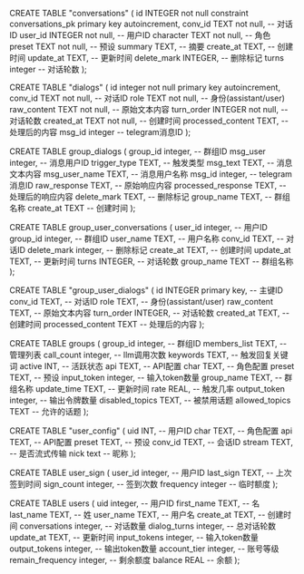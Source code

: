 CREATE TABLE "conversations"
(
    id          INTEGER not null
        constraint conversations_pk
            primary key autoincrement,
    conv_id     TEXT     not null, -- 对话ID
    user_id     INTEGER     not null,   -- 用户ID
    character   TEXT     not null,   -- 角色
    preset      TEXT     not null,   -- 预设
    summary     TEXT,   -- 摘要
    create_at   TEXT,   -- 创建时间
    update_at   TEXT,   -- 更新时间
    delete_mark INTEGER,   -- 删除标记
    turns       integer -- 对话轮数
);

CREATE TABLE "dialogs"
(
    id                integer not null
        primary key autoincrement,
    conv_id           TEXT     not null, -- 对话ID
    role              TEXT     not null,   -- 身份(assistant/user)
    raw_content       TEXT     not null,   -- 原始文本内容
    turn_order        INTEGER     not null,   -- 对话轮数
    created_at        TEXT     not null,   -- 创建时间
    processed_content TEXT,   -- 处理后的内容
    msg_id            integer -- telegram消息ID
);

CREATE TABLE group_dialogs
(
    group_id           integer, -- 群组ID
    msg_user           integer, -- 消息用户ID
    trigger_type       TEXT, -- 触发类型
    msg_text           TEXT, -- 消息文本内容
    msg_user_name      TEXT, -- 消息用户名称
    msg_id             integer, -- telegram消息ID
    raw_response       TEXT, -- 原始响应内容
    processed_response TEXT, -- 处理后的响应内容
    delete_mark        TEXT, -- 删除标记
    group_name         TEXT, -- 群组名称
    create_at          TEXT -- 创建时间
);

CREATE TABLE group_user_conversations
(
    user_id     integer, -- 用户ID
    group_id    integer, -- 群组ID
    user_name   TEXT, -- 用户名称
    conv_id     TEXT, -- 对话ID
    delete_mark integer, -- 删除标记
    create_at   TEXT, -- 创建时间
    update_at   TEXT, -- 更新时间
    turns       INTEGER, -- 对话轮数
    group_name  TEXT -- 群组名称
);

CREATE TABLE "group_user_dialogs"
(
    id                INTEGER primary key, -- 主键ID
    conv_id           TEXT, -- 对话ID
    role              TEXT, -- 身份(assistant/user)
    raw_content       TEXT, -- 原始文本内容
    turn_order        INTEGER, -- 对话轮数
    created_at        TEXT, -- 创建时间
    processed_content TEXT -- 处理后的内容
);

CREATE TABLE groups (
    group_id        integer, -- 群组ID
    members_list    TEXT, -- 管理列表
    call_count      integer, -- llm调用次数
    keywords        TEXT, -- 触发回复关键词
    active          INT, -- 活跃状态
    api             TEXT, -- API配置
    char            TEXT, -- 角色配置
    preset          TEXT, -- 预设
    input_token     integer, -- 输入token数量
    group_name      TEXT, -- 群组名称
    update_time     TEXT, -- 更新时间
    rate            REAL, -- 触发几率
    output_token    integer, -- 输出令牌数量
    disabled_topics TEXT, -- 被禁用话题
    allowed_topics  TEXT -- 允许的话题
);

CREATE TABLE "user_config"
(
    uid     INT, -- 用户ID
    char    TEXT, -- 角色配置
    api     TEXT, -- API配置
    preset  TEXT, -- 预设
    conv_id TEXT, -- 会话ID
    stream  TEXT, -- 是否流式传输
    nick    text -- 昵称
);

CREATE TABLE user_sign
(
    user_id    integer, -- 用户ID
    last_sign  TEXT, -- 上次签到时间
    sign_count integer, -- 签到次数
    frequency  integer -- 临时额度
);

CREATE TABLE users
(
    uid              integer, -- 用户ID
    first_name       TEXT, -- 名
    last_name        TEXT, -- 姓
    user_name        TEXT, -- 用户名
    create_at        TEXT, -- 创建时间
    conversations    integer, -- 对话数量
    dialog_turns     integer, -- 总对话轮数
    update_at        TEXT, -- 更新时间
    input_tokens     integer, -- 输入token数量
    output_tokens    integer, -- 输出token数量
    account_tier     integer, -- 账号等级
    remain_frequency integer, -- 剩余额度
    balance          REAL -- 余额
);
